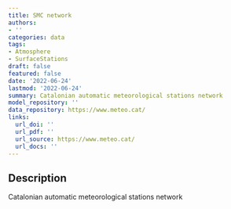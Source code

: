 ```yaml
---
title: SMC network
authors:
- ''
categories: data
tags:
- Atmosphere
- SurfaceStations
draft: false
featured: false
date: '2022-06-24'
lastmod: '2022-06-24'
summary: Catalonian automatic meteorological stations network
model_repository: ''
data_repository: https://www.meteo.cat/
links:
  url_doi: ''
  url_pdf: ''
  url_source: https://www.meteo.cat/
  url_docs: ''
---
```


## Description

Catalonian automatic meteorological stations network

